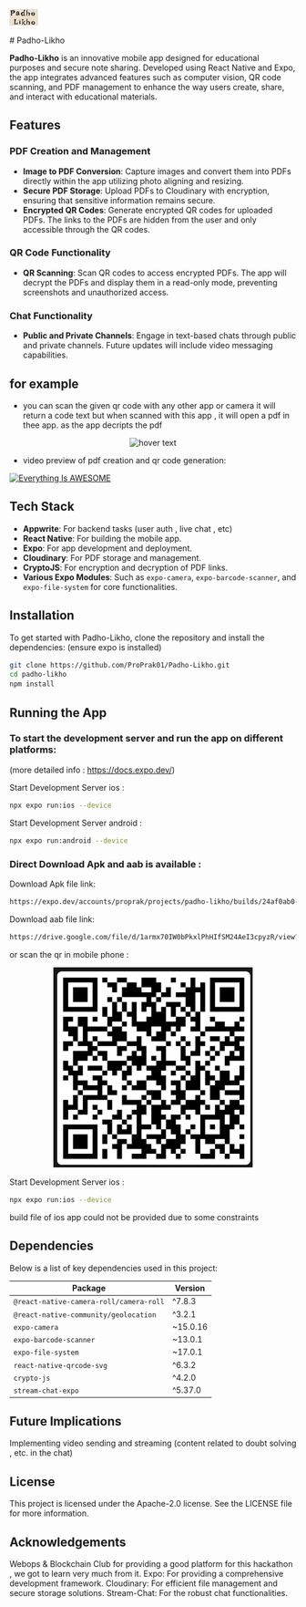 <p align="left">
  <img src="./images/logo_main.png" width="50" title="logo">
</p>
# Padho-Likho

**Padho-Likho** is an innovative mobile app designed for educational purposes and secure note sharing. Developed using React Native and Expo, the app integrates advanced features such as computer vision, QR code scanning, and PDF management to enhance the way users create, share, and interact with educational materials.

## Features

### PDF Creation and Management
- **Image to PDF Conversion**: Capture images and convert them into PDFs directly within the app utilizing photo aligning and resizing.
- **Secure PDF Storage**: Upload PDFs to Cloudinary with encryption, ensuring that sensitive information remains secure.
- **Encrypted QR Codes**: Generate encrypted QR codes for uploaded PDFs. The links to the PDFs are hidden from the user and only accessible through the QR codes.



### QR Code Functionality
- **QR Scanning**: Scan QR codes to access encrypted PDFs. The app will decrypt the PDFs and display them in a read-only mode, preventing screenshots and unauthorized access.

### Chat Functionality
- **Public and Private Channels**: Engage in text-based chats through public and private channels. Future updates will include video messaging capabilities.


## for example
- you can scan the given qr code with any other app or camera it will return a code text but when scanned with this app , it will open a pdf in thee app.
as the app decripts the pdf
<p align="center">
  <img src="./images/temphack1.png" width="350" title="hover text">
</p>

- video preview of pdf creation and qr code generation:


[![Everything Is AWESOME](https://img.youtube.com/vi/Jj0kmasN5K0/0.jpg)](https://www.youtube.com/watch?v=Jj0kmasN5K0)


## Tech Stack
- **Appwrite**: For backend tasks (user auth , live chat , etc)
- **React Native**: For building the mobile app.
- **Expo**: For app development and deployment.
- **Cloudinary**: For PDF storage and management.
- **CryptoJS**: For encryption and decryption of PDF links.
- **Various Expo Modules**: Such as `expo-camera`, `expo-barcode-scanner`, and `expo-file-system` for core functionalities.

## Installation

To get started with Padho-Likho, clone the repository and install the dependencies:
(ensure expo is installed)
```bash
git clone https://github.com/ProPrak01/Padho-Likho.git
cd padho-likho
npm install
```
## Running the App
### To start the development server and run the app on different platforms:
(more detailed info : https://docs.expo.dev/)


Start Development Server ios : 
```bash
npx expo run:ios --device
```
Start Development Server android : 
```bash
npx expo run:android --device
```
### Direct Download Apk and aab is available :
Download Apk file link: 
```bash
https://expo.dev/accounts/proprak/projects/padho-likho/builds/24af0ab0-5868-4a2b-9058-94db58beb537
```

Download aab file link: 
```bash
https://drive.google.com/file/d/1armx70IW0bPkxlPhHIfSM24AeI3cpyzR/view?usp=sharing
```


or scan the qr in mobile phone :

<p align="center">
  <img src="./images/qrdownload.png" width="350" title="hover text">
</p>


Start Development Server ios : 
```bash
npx expo run:ios --device
```
build file of ios app could not be provided due to some constraints

## Dependencies

Below is a list of key dependencies used in this project:

| **Package**                            | **Version** |
|----------------------------------------|-------------|
| `@react-native-camera-roll/camera-roll` | ^7.8.3      |
| `@react-native-community/geolocation`   | ^3.2.1      |
| `expo-camera`                          | ~15.0.16    |
| `expo-barcode-scanner`                 | ~13.0.1     |
| `expo-file-system`                     | ~17.0.1     |
| `react-native-qrcode-svg`              | ^6.3.2      |
| `crypto-js`                            | ^4.2.0      |
| `stream-chat-expo`                     | ^5.37.0     |

## Future Implications
Implementing video sending and streaming (content related to doubt solving , etc. in the chat)

## License
This project is licensed under the Apache-2.0 license. See the LICENSE file for more information.

## Acknowledgements
Webops & Blockchain Club for providing a good platform for this hackathon , we got to learn very much from it.
Expo: For providing a comprehensive development framework.
Cloudinary: For efficient file management and secure storage solutions.
Stream-Chat: For the robust chat functionalities.
